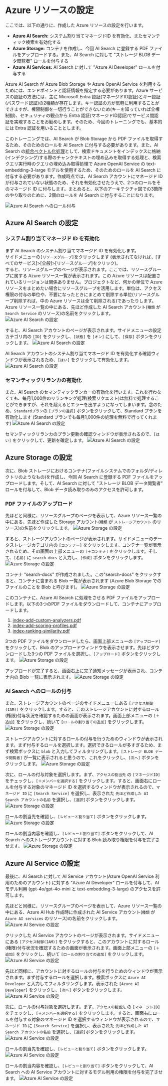 # Azure リソースの設定
ここでは、以下の通りに、作成した Azure リソースの設定を行います。
- **Azure AI Search:** システム割り当てマネージドID を有効化、またセマンティック検索を有効化する
- **Azure Storage:** コンテナを作成し、今回 AI Search に登録する PDF ファイルをアップロードする。また、AI Search に対して "ストレージ BLOB データ閲覧者" ロールを付与する
- **Azure AI Services:** AI Saerch に対して "Azure AI Developer" ロールを付与する

Azure AI Search が Azure Blob Storage や Azure OpenAI Service を利用するためには、エンドポイントと認証情報を指定する必要があります。Azure サービスの認証の方法には、主に Microsoft Entra 認証(マネージドID認証)とキー認証(パスワード認証)の2種類が存在します。キー認証の方が気軽に利用することができますが、権限制御を一切行うことができないため(キーを知っていれば全権制御)、セキュリティの観点から Entra 認証(マネージドID認証)でサービス間認証を実現することをお勧めします。そのため、今回のトレーニングでも、基本的には Entra 認証を用いることとします。  
  
このトレーニングでは、AI Search が Blob Storage から PDF ファイルを取得するため、そのためのロールを AI Search に付与する必要があります。また、AI Search の[統合ベクトル化処理](https://learn.microsoft.com/en-us/azure/search/vector-search-integrated-vectorization)として、検索ドキュメントをインデックスに格納(インデクシング)する際のチャンクテキストの埋め込みを取得する処理と、検索クエリ実行時のクエリの埋め込み取得処理で Azure OpenAI Service の text-embedding-3-large モデルを使用するため、そのためのロールを AI Search に付与する必要があります。作成時点では、AI Search アカウントにマネージド ID が付与されていない状態のため、それを有効化させたうえで、2つのロールをそのマネージド ID に付与します。まとめると、以下のアーキテクチャ図での3箇所のやり取りのために、2個のロールを AI Search に付与することになります。

![Azure AI Search へのロール付与](images/99.others/ai-search-roles.png)

## Azure AI Search の設定

### システム割り当てマネージド ID を有効化
まず AI Search のシステム割り当てマネージド ID を有効化します。  
サイドメニューの```[リソースグループ]```をクリックします (表示されてなければ、[すべてのサービス]>[全般]>[リソースグループ]をクリック)。  
すると、リソースグループのページが表示されます。ここでは、リソースグループに属する Azure リソース一覧が表示されます。この Azure リソースは配置されているリージョンは関係ありません。プロジェクトなど、何かの単位で Azure リソースをまとめたい場合にリソースグループを活用します。単位は、アクセス権限の付与の単位や、不要になったときにまとめて削除する単位(リソースグループ削除すれば、中の Azure リソースは全て削除される)であったりします。  
Azure リソース一覧の中にある、先ほど作成した AI Search アカウント(```種類``` が ```Search Service``` のリソース)の名前をクリックします。
![Azure AI Search の設定](images/2.setting-resources/1.ai-search/1.png)

すると、AI Search アカウントのページが表示されます。サイドメニューの設定カテゴリ内の ```[ID]``` をクリックし、```[状態]``` を ```[オン]``` にして、```[保存]``` ボタンをクリックします。
![Azure AI Search の設定](images/2.setting-resources/1.ai-search/2.png)

AI Search アカウントのシステム割り当てマネージド ID を有効化する確認ウィンドウが表示されるため、```[はい]``` をクリックして有効化します。
![Azure AI Search の設定](images/2.setting-resources/1.ai-search/3.png)

### セマンティックリランカの有効化
また、AI Search のセマンティックランカーの有効化を行います。これを行わなくても、毎月1,000件のリランキング処理(検索リクエスト)は無料で処理することができますが、それを超えるとエラーを出すようになってしまいます。念のため、```Standardプラン```の ```[プランの選択]``` ボタンをクリックして、Standard プランを有効化します (Standard プランでも毎月1,000件の処理を無料で行ってくれます)
![Azure AI Search の設定](images/2.setting-resources/1.ai-search/4.png)

セマンティックリランカのプラン更新の確認ウィンドウが表示されるので、```[はい]``` をクリックして、更新を確定します。
![Azure AI Search の設定](images/2.setting-resources/1.ai-search/5.png)

## Azure Storage の設定
次に、Blob ストレージにおけるコンテナ(ファイルシステムでのフォルダ/ディレクトリのようなもの)を作成し、今回 AI Search に登録する PDF ファイルをアップロードします。そして、AI Search に対して "ストレージ BLOB データ閲覧者" ロールを付与して、Blob データ読み取りのみのアクセスを許可します。  

### PDF ファイルのアップロード
先ほどと同様に、リソースグループのページを表示して、Azure リソース一覧の中にある、先ほど作成した Storage アカウント(```種類``` が ```ストレージアカウント``` のリソース)の名前をクリックします。
![Azure Storage の設定](images/2.setting-resources/2.storage/1.png)

すると、ストレージアカウントのページが表示されます。サイドメニューのデータストレージカテゴリ内の ```[コンテナー]``` をクリックします。コンテナ一覧が表示されるため、その画面の上部メニューの ```[＋コンテナ]``` をクリックします。そして、```[名前]``` に ```search-docs``` と入力し、```[作成]``` ボタンをクリックします。
![Azure Storage の設定](images/2.setting-resources/2.storage/2.png)

コンテナ "search-docs" が作成されました。この"search-docs" をクリックすると、コンテナに含まれる Blob 一覧が表示されます (Azure Blob Storage でのファイルのことを Blob と呼びます)。
![Azure Storage の設定](images/2.setting-resources/2.storage/3.png)

このコンテナに、Azure AI Search に処理をさせる PDF ファイルをアップロードします。以下の3つのPDF ファイルをダウンロードして、コンテナにアップロードします。
1. [index-add-custom-analyzers.pdf](https://raw.githubusercontent.com/mahiya/az-ai-agent-handson-training/refs/heads/main/ai-search/pdfs/index-add-custom-analyzers.pdf)
2. [index-add-scoring-profiles.pdf](https://raw.githubusercontent.com/mahiya/az-ai-agent-handson-training/refs/heads/main/ai-search/pdfs/index-add-scoring-profiles.pdf)
3. [index-ranking-similarity.pdf](https://raw.githubusercontent.com/mahiya/az-ai-agent-handson-training/refs/heads/main/ai-search/pdfs/index-ranking-similarity.pdf)
  
3つの PDF ファイルをダウンロードしたら、画面上部メニューの ```[アップロード]``` をクリックして、Blob のアップロードウィンドウを表示させます。先ほどダウンロードした3つの PDF ファイルを選択し、```[アップロード]``` ボタンをクリックします。
![Azure Storage の設定](images/2.setting-resources/2.storage/4.png)

アップロードが完了すると、画面右上に完了通知メッセージが表示され、コンテナ内の Blob 一覧に表示されます。
![Azure Storage の設定](images/2.setting-resources/2.storage/5.png)

### AI Search へのロールの付与
また、ストレージアカウントのページのサイドメニューにある ```[アクセス制御(IAM)]``` をクリックします。すると、このストレージアカウントに対するロール(権限)付与状況を確認するための画面が表示されます。画面上部メニューの ```[＋追加]``` をクリックし、続いて ```[ロ－ルの割り当ての追加]``` をクリックします。
![Azure Storage の設定](images/2.setting-resources/2.storage/6.png)

ストレージアカウントに対するロールの付与を行うためのウィンドウが表示されます。まず付与するロールを選択します。選択できるロールが多すぎるため、まず検索ボックスに ```blob``` と入力してフィルタリングします。```[ストレージ BLOB データ閲覧者]``` が一覧に表示されると思うので、これをクリックし、```[次へ]``` ボタンをクリックします。
![Azure Storage の設定](images/2.setting-resources/2.storage/7.png)

次に、ロールの付与対象を選択します。まず、```アクセスの割当先``` の ```[マネージドID]``` をチェックし、```[＋メンバーを選択する]``` をクリックします。すると、画面右にロールを付与する対象のマネージド ID を選択するウィンドウが表示されるので、```マネージド ID``` に ```[Search Service]``` を選択し、表示された ```先ほど作成した AI Search アカウントの名前``` を選択し、```[選択]```ボタンをクリックします。
![Azure Storage の設定](images/2.setting-resources/2.storage/8.png)

ロールの割当先を確認し、```[レビューと割り当て]``` ボタンをクリックします。
![Azure Storage の設定](images/2.setting-resources/2.storage/9.png)

ロールの割当内容を確認し、```[レビューと割り当て]``` ボタンをクリックして、AI Search へのストレージアカウントに対する Blob 読み取り権限を付与を完了させます。
![Azure Storage の設定](images/2.setting-resources/2.storage/10.png)

## Azure AI Service の設定
最後に、AI Search に対して AI Service アカウント(Azure OpenAI Service 利用のためのアカウント) に対する "Azure AI Developer" ロールを付与して、AI モデル利用 (gpt-4o/gpt-4o-mini と text-embedding-3-large) のアクセスを許可します。  
  
先ほどと同様に、リソースグループのページを表示して、Azure リソース一覧の中にある、Azure AI Hub 作成時に作成された AI Service アカウント(```種類``` が ```Azure AI services``` のリソース)の名前をクリックします。
![Azure AI Service の設定](images/2.setting-resources/3.ai-services/1.png)

クリックした AI Service アカウントのページが表示されます。サイドメニューにある ```[アクセス制御(IAM)]``` をクリックすると、このアカウントに対するロール(権限)付与状況を確認するための画面が表示されます。画面上部メニューの ```[＋追加]``` をクリックし、続いて ```[ロ－ルの割り当ての追加]``` をクリックします。
![Azure AI Service の設定](images/2.setting-resources/3.ai-services/2.png)

先ほど同様に、アカウントに対するロールの付与を行うためのウィンドウが表示されます。まず付与するロールを選択します。検索ボックスに ```Azure AI Developer``` と入力してフィルタリングします。表示された ```[Azure AI Developer]``` をクリックし、```[次へ]``` ボタンをクリックします。
![Azure AI Service の設定](images/2.setting-resources/3.ai-services/3.png)

次に、ロールの付与対象を選択します。まず、```アクセスの割当先``` の ```[マネージドID]``` をチェックし、```[＋メンバーを選択する]``` をクリックします。すると、画面右にロールを付与する対象のマネージド ID を選択するウィンドウが表示されるので、```マネージド ID``` に ```[Search Service]``` を選択し、表示された ```先ほど作成した AI Search アカウントの名前``` を選択し、```[選択]```ボタンをクリックします。
![Azure AI Service の設定](images/2.setting-resources/3.ai-services/4.png)

ロールの割当先を確認し、```[レビューと割り当て]``` ボタンをクリックします。
![Azure AI Service の設定](images/2.setting-resources/3.ai-services/5.png)

ロールの割当内容を確認し、```[レビューと割り当て]``` ボタンをクリックして、AI Search への AI Service アカウントに対するモデル利用の権限を付与を完了させます。
![Azure AI Service の設定](images/2.setting-resources/3.ai-services/6.png)